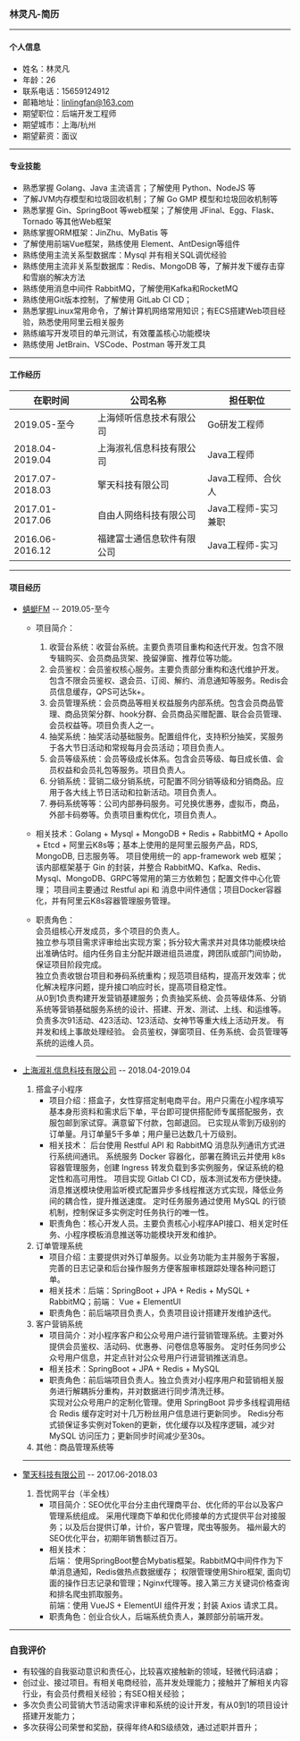 ### 林灵凡-简历

<hr>

#### 个人信息

- 姓名：林灵凡
- 年龄：26
- 联系电话：15659124912
- 邮箱地址：linlingfan@163.com
- 期望职位：后端开发工程师
- 期望城市：上海/杭州
- 期望薪资：面议

<hr>

#### 专业技能

- 熟悉掌握 Golang、Java 主流语言；了解使用 Python、NodeJS 等
- 了解JVM内存模型和垃圾回收机制；了解 Go GMP 模型和垃圾回收机制等
- 熟悉掌握 Gin、SpringBoot 等web框架；了解使用 JFinal、Egg、Flask、Tornado 等其他Web框架
- 熟练掌握ORM框架：JinZhu、MyBatis 等
- 了解使用前端Vue框架，熟练使用 Element、AntDesign等组件
- 熟练使用主流关系型数据库：Mysql 并有相关SQL调优经验
- 熟练使用主流非关系型数据库：Redis、MongoDB 等，了解并发下缓存击穿和雪崩的解决方法
- 熟练使用消息中间件 RabbitMQ，了解使用Kafka和RocketMQ
- 熟练使用Git版本控制，了解使用 GitLab CI CD；
- 熟悉掌握Linux常用命令，了解计算机网络常用知识；有ECS搭建Web项目经验，熟悉使用阿里云相关服务
- 熟练编写开发项目的单元测试，有效覆盖核心功能模块
- 熟练使用 JetBrain、VSCode、Postman 等开发工具

<hr>

#### 工作经历

|在职时间|公司名称|担任职位|
| ---- | ---- | ---- |
|2019.05-至今|上海倾听信息技术有限公司|Go研发工程师|
|2018.04-2019.04|上海淑礼信息科技有限公司|Java工程师|
|2017.07-2018.03|擎天科技有限公司|Java工程师、合伙人|
|2017.01-2017.06|自由人网络科技有限公司|Java工程师-实习兼职|
|2016.06-2016.12|福建富士通信息软件有限公司|Java工程师-实习|

<hr>

#### 项目经历

- [蜻蜓FM](https://www.qingting.fm/) -- 2019.05-至今
  - 项目简介：
    1. 收营台系统：收营台系统。主要负责项目重构和迭代开发。包含不限专辑购买、会员商品货架、挽留弹窗、推荐位等功能。
    2. 会员鉴权：会员鉴权核心服务。主要负责部分重构和迭代维护开发。包含不限会员鉴权、退会员、订阅、解约、消息通知等服务。Redis会员信息缓存，QPS可达5k+。
    3. 会员管理系统：会员商品等相关权益服务内部系统。包含会员商品管理、商品货架分群、hook分群、会员商品买赠配置、联合会员管理、会员权益等。项目负责人之一。
    4. 抽奖系统：抽奖活动基础服务。配置组件化，支持积分抽奖，奖服务于各大节日活动和常规每月会员活动；项目负责人。
    5. 会员等级系统：会员等级成长体系。包含会员等级、每日成长值、会员权益和会员礼包等服务。项目负责人。
    6. 分销系统：营销二级分销系统，可配置不同分销等级和分销商品。应用于各大线上节日活动和拉新活动。项目负责人。
    7. 券码系统等等：公司内部券码服务。可兑换优惠券，虚拟币，商品，外部卡码劵等。负责项目重构优化，项目负责人。
  - 相关技术：Golang + Mysql + MongoDB + Redis + RabbitMQ + Apollo + Etcd + 阿里云K8s等；基本上使用的是阿里云服务产品，RDS, MongoDB, 日志服务等。 
    项目使用统一的 app-framework web 框架；该内部框架基于 Gin 的封装，并整合 RabbitMQ、Kafka、Redis、Mysql、MongoDB、GRPC等常用的第三方依赖包；配置文件中心化管理；
    项目间主要通过 Restful api 和 消息中间件通信；项目Docker容器化，并有阿里云K8s容器管理服务管理。
  - 职责角色：  
    会员组核心开发成员，多个项目的负责人。  
    独立参与项目需求评审给出实现方案；拆分较大需求并对具体功能模块给出准确估时。组内任务自主分配并跟进组员进度，跨团队或部门间协助，保证项目阶段完成。  
    独立负责收银台项目和券码系统重构；规范项目结构，提高开发效率；优化解决程序问题，提升接口响应时长，提高项目稳定性。  
    从0到1负责构建开发营销基建服务；负责抽奖系统、会员等级体系、分销系统等营销基础服务系统的设计、搭建、开发、测试、上线、和运维等。  
    负责多次91活动、423活动、123活动、女神节等重大线上活动开发。 有并发和线上事故处理经验。 
    会员鉴权，弹窗项目、任务系统、会员管理等系统的运维人员。
    
    <hr>

- [上海淑礼信息科技有限公司](https://www.dahezi.com) -- 2018.04-2019.04
  1. 搭盒子小程序
     - 项目介绍：搭盒子，女性穿搭定制电商平台。用户只需在小程序填写基本身形资料和需求后下单，平台即可提供搭配师专属搭配服务，衣服包邮到家试穿。满意留下付款，包邮退回。
       已实现从零到万级别的订单量。月订单量5千多单；用户量已达数几十万级别。
     - 相关技术：
       后台使用 Restful API 和 RabbitMQ 消息队列通讯方式进行系统间通讯。
       系统服务 Docker 容器化，部署在腾讯云并使用 k8s 容器管理服务，创建 Ingress 转发负载到多实例服务，保证系统的稳定性和高可用性。
       项目实现 Gitlab CI CD，版本测试发布方便快捷。
       消息推送模块使用监听模式配置异步多线程推送方式实现，降低业务间的耦合性，提升推送速度。
       定时任务服务通过使用 MySQL 的行锁机制，控制保证多实例定时任务执行的唯一性。
     - 职责角色：核心开发人员。主要负责核心小程序API接口、相关定时任务、小程序模板消息推送等功能模块开发和维护。
  2. 订单管理系统
     - 项目介绍：主要提供对外订单服务。以业务功能为主并服务于客服，完善的日志记录和后台操作服务方便客服审核跟踪处理各种问题订单。
     - 相关技术：后端：SpringBoot + JPA + Redis + MySQL + RabbitMQ；前端： Vue + ElementUI
     - 职责角色：前后端项目负责人，负责项目设计搭建开发维护迭代。 
  3. 客户营销系统
     - 项目简介：对小程序客户和公众号用户进行营销管理系统。主要对外提供会员鉴权、活动码、优惠券、问卷信息等服务。
       定时任务同步公众号用户信息，并定点针对公众号用户行进营销推送消息。
     - 相关技术：SpringBoot + JPA + Redis + MySQL
     - 职责角色：前后端项目负责人。独立负责对小程序用户和营销相关服务进行解耦拆分重构，并对数据进行同步清洗迁移。  
       实现对公众号用户的定制化管理。使用 SpringBoot 异步多线程调用结合 Redis 缓存定时对十几万粉丝用户信息进行更新同步。
       Redis分布式锁保证多实例对Token的更新，优化缓存以及程序逻辑，减少对 MySQL 访问压力；更新同步时间减少至30s。
  4. 其他：商品管理系统等  
    <hr>

- [擎天科技有限公司]()  -- 2017.06-2018.03
  1. 吾忧网平台（半全栈）
      - 项目简介：SEO优化平台分主由代理商平台、优化师的平台以及客户管理系统组成。
        采用代理商下单和优化师接单的方式提供平台对接服务；以及后台提供订单，计价，客户管理，爬虫等服务。
        福州最大的SEO优化平台，初期年销售额过百万。
      - 相关技术：  
        后端： 使用SpringBoot整合Mybatis框架。RabbitMQ中间件作为下单消息通知，Redis做热点数据缓存；
        权限管理使用Shiro框架, 面向切面的操作日志记录和管理；Nginx代理等。接入第三方关键词价格查询和排名爬虫抓取服务。  
        前端：使用 VueJS + ElementUI 组件开发；封装 Axios 请求工具。
      - 职责角色：创业合伙人，后端系统负责人，兼顾部分前端开发。

<hr>

### 自我评价

- 有较强的自我驱动意识和责任心，比较喜欢接触新的领域，轻微代码洁癖；
- 创过业、接过项目。有相关电商经验，高并发处理能力；接触并了解相关内容行业，有会员付费相关经验；有SEO相关经验；
- 多次负责公司营销大节活动需求评审和系统的设计开发，有从0到1的项目设计搭建开发能力；
- 多次获得公司荣誉和奖励，获得年终A和S级绩效，通过述职并晋升；